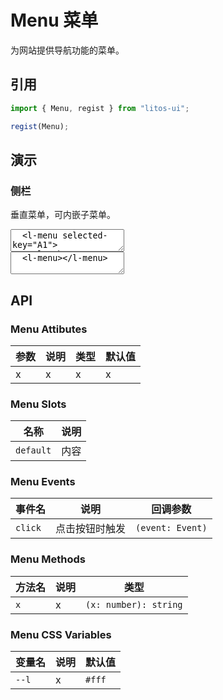 # Menu 菜单

为网站提供导航功能的菜单。

## 引用

```js
import { Menu, regist } from "litos-ui";

regist(Menu);
```

## 演示

### 侧栏

垂直菜单，可内嵌子菜单。

<ClientOnly>
<l-code-preview>
<textarea lang="html">
  <l-menu selected-key="A1">
    <l-sub-menu key="N1">
      <iconify-icon icon="tdesign:app" slot="icon"></iconify-icon>
      <span slot="title">导航一</span>
      <l-menu-item key="A1">选项1</l-menu-item>
      <l-menu-item key="A2">选项2</l-menu-item>
      <l-menu-item key="A3">选项3</l-menu-item>
    </l-sub-menu>
    <l-sub-menu key="N2">
      <iconify-icon icon="solar:bug-outline" slot="icon"></iconify-icon>
      <span slot="title">导航二</span>
      <l-menu-item key="B1">选项1</l-menu-item>
      <l-menu-item key="B2">选项2</l-menu-item>
      <l-menu-item key="B3">选项3</l-menu-item>
    </l-sub-menu>
    <l-sub-menu key="N3">
      <iconify-icon icon="stash:light-bulb" slot="icon"></iconify-icon>
      <span slot="title">导航二</span>
      <l-menu-item key="C1">选项1</l-menu-item>
      <l-menu-item key="C2">选项2</l-menu-item>
    </l-sub-menu>
    <l-menu-item key="N4">
      <iconify-icon icon="solar:book-linear" slot="icon"></iconify-icon>
      <span>选项2</span>
    </l-menu-item>
  </l-menu>
</textarea>
<div class="source">
<textarea lang="html">
  <l-menu></l-menu>
</textarea>
</div>
</l-code-preview>
</ClientOnly>

## API

### Menu Attibutes

<!-- prettier-ignore -->
| 参数 | 说明 | 类型 | 默认值 |
| --- | --- | --- | --- |
| x | x | x | x |

### Menu Slots

<!-- prettier-ignore -->
| 名称 | 说明 |
| --- | --- |
| `default` | 内容 |

### Menu Events

<!-- prettier-ignore -->
| 事件名 | 说明 | 回调参数 |
| --- | --- | --- |
| `click` | 点击按钮时触发 | `(event: Event)` |

### Menu Methods

<!-- prettier-ignore -->
| 方法名 | 说明 | 类型 |
| --- | --- | --- |
| `x` | x | `(x: number): string` |

### Menu CSS Variables

<!-- prettier-ignore -->
| 变量名 | 说明 | 默认值 |
| --- | --- | --- |
| `--l` | x | `#fff` |
